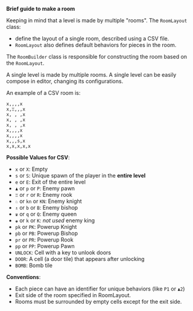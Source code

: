 
**Brief guide to make a room**

Keeping in mind that a level is made by multiple "rooms". 
The `RoomLayout` class:

- define the layout of a single room, described using a CSV file.
- `RoomLayout` also defines default behaviors for pieces in the room.

The `RoomBuilder` class is responsible for constructing the room based on the `RoomLayout`. 

A single level is made by multiple rooms.
A single level can be easily compose in editor, changing its configurations.

An example of a CSV room is:

```csv
x,,,,x
x,♖,,,x
x, , ,x
x, , ,x
x, , ,x
x,,,,x
x,,,,x
x,,,s,x
x,x,x,x,x
```


**Possible Values for CSV**:

- `x` or `X`: Empty
- `s` or `S`: Unique spawn of the player in the **entire level**
- `e` or `E`: Exit of the entire level
- `♟` or `p` or `P`: Enemy pawn
- `♖` or `r` or `R`: Enemy rook
- `♘` or `kn` or `KN`: Enemy knight
- `♗` or `b` or `B`: Enemy bishop
- `♛` or `q` or `Q`: Enemy queen
- `♚` or `k` or `K`: *not used* enemy king
- `pk` or `PK`: Powerup Knight
- `pb` or `PB`: Powerup Bishop
- `pr` or `PR`: Powerup Rook
- `pp` or `PP`: Powerup Pawn
- `UNLOCK`: Cell with a key to unlook doors
- `DOOR`: A cell (a door tile) that appears after unlocking
- `BOMB`: Bomb tile

**Conventions**:

- Each piece can have an identifier for unique behaviors (like `P1` or `♟2`)
- Exit side of the room specified in RoomLayout.
- Rooms must be surrounded by empty cells except for the exit side.



